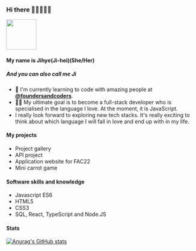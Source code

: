### Hi there 👋👋👋👋👋 

<img src="https://media.giphy.com/media/dxn6fRlTIShoeBr69N/giphy.gif" width="80" height="80">

#### My name is Jihye(Ji-hei)(She/Her)  
##### And you can also call me Ji 

- 🌱 I'm currently learning to code with amazing people at [**@foundersandcoders**](https://github.com/foundersandcoders).
- 👩‍💻 My ultimate goal is to become a full-stack developer who is specialised in the language I love. At the moment, it is JavaScript.
- I really look forward to exploring new tech stacks. It's really exciting to think about which language I will fall in love and end up with in my life. 

#### My projects 

- Project gallery
- API project
- Application website for FAC22
- Mini carrot game

#### Software skills and knowledge
- Javascript ES6
- HTML5
- CSS3
- SQL, React, TypeScript and Node.JS

#### Stats
[![Anurag's GitHub stats](https://github-readme-stats.vercel.app/api?username=jijip41)](https://github.com/anuraghazra/github-readme-stats)


<!--
**jijip41/jijip41** is a ✨ _special_ ✨ repository because its `README.md` (this file) appears on your GitHub profile.

Here are some ideas to get you started:

- 🔭 I’m currently working on ...
- 🌱 I’m currently learning ...
- 👯 I’m looking to collaborate on ...
- 🤔 I’m looking for help with ...
- 💬 Ask me about ...
- 📫 How to reach me: ...
- 😄 Pronouns: ...
- ⚡ Fun fact: ...
-->
